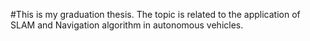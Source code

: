 #This is my graduation thesis. The topic is related to the application of SLAM and Navigation algorithm in autonomous vehicles.
